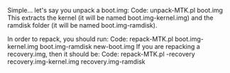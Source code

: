 Simple... let's say you unpack a boot.img:
Code:
unpack-MTK.pl boot.img
This extracts the kernel (it will be named boot.img-kernel.img) and the ramdisk folder (it will be named boot.img-ramdisk).

In order to repack, you should run:
Code:
repack-MTK.pl boot.img-kernel.img boot.img-ramdisk new-boot.img
If you are repacking a recovery.img, then it should be:
Code:
repack-MTK.pl -recovery recovery.img-kernel.img recovery.img-ramdisk

